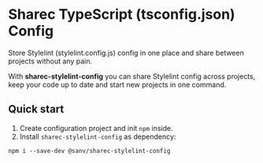 # Sharec TypeScript (tsconfig.json) Config

Store Stylelint (stylelint.config.js) config in one place and share between projects without any pain.

With **sharec-stylelint-config** you can share Stylelint config across projects, keep your code up to date and start new projects in one command.

## Quick start

1. Create configuration project and init `npm` inside.
2. Install `sharec-stylelint-config` as dependency:

```shell
npm i --save-dev @sanv/sharec-stylelint-config
```
